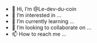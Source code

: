- 👋 Hi, I’m @Le-dev-du-coin
- 👀 I’m interested in ...
- 🌱 I’m currently learning ...
- 💞️ I’m looking to collaborate on ...
- 📫 How to reach me ...

<!---
Le-dev-du-coin/Le-dev-du-coin is a ✨ special ✨ repository because its `README.md` (this file) appears on your GitHub profile.
You can click the Preview link to take a look at your changes.
--->
